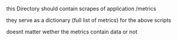 this Directory should contain scrapes of application /metrics

they serve as a dictionary (full list of metrics) for the above scripts


doesnt matter wether the metrics contain data or not
